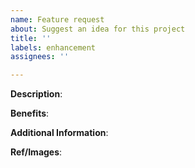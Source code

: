 ```yaml
---
name: Feature request
about: Suggest an idea for this project
title: ''
labels: enhancement
assignees: ''

---
```


<!--
Write "N/A." If it's not applicable, and "Not tested." if you didn't test
-->

**Description**:
<!-- Provide a short and clear description of the feature you'd like to request. -->

**Benefits**:
<!-- Explain the benefits or improvements that this feature would bring to the game. -->

**Additional Information**:
<!-- Include any other relevant information or context. -->

**Ref/Images**:
<!-- Add anything that can help visualize your idea -->
